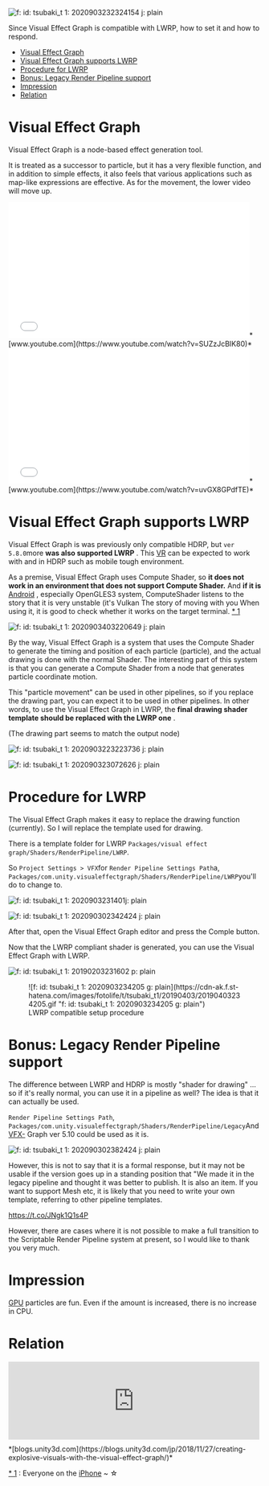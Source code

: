 ![f: id: tsubaki_t 1: 2020903232324154 j: plain](https://cdn-ak.f.st-hatena.com/images/fotolife/t/tsubaki_t1/20190403/20190403232154.jpg "f: id: tsubaki_t 1: 2020903232324154 j: plain")

Since Visual Effect Graph is compatible with LWRP, how to set it and how to respond.

-   [Visual Effect Graph](#Visual-Effect-Graph)
-   [Visual Effect Graph supports LWRP](#Visual-Effect-GraphがLWRPに対応)
-   [Procedure for LWRP](#LWRP対応の手順)
-   [Bonus: Legacy Render Pipeline support](#おまけLegacy-Render-Pipelineの対応)
-   [Impression](#感想)
-   [Relation](#関連)

Visual Effect Graph
===================

Visual Effect Graph is a node-based effect generation tool.

It is treated as a successor to particle, but it has a very flexible function, and in addition to simple effects, it also feels that various applications such as map-like expressions are effective. As for the movement, the lower video will move up.

<iframe width="480" height="270" src="//www.youtube.com/embed/SUZzJcBIK80?feature=oembed" frameborder="0" allow="accelerometer; autoplay; encrypted-media; gyroscope; picture-in-picture" allowfullscreen=""></iframe>*[www.youtube.com](https://www.youtube.com/watch?v=SUZzJcBIK80)*

<iframe width="480" height="270" src="//www.youtube.com/embed/uvGX8GPdfTE?feature=oembed" frameborder="0" allow="accelerometer; autoplay; encrypted-media; gyroscope; picture-in-picture" allowfullscreen=""></iframe>*[www.youtube.com](https://www.youtube.com/watch?v=uvGX8GPdfTE)*

Visual Effect Graph supports LWRP
=================================

Visual Effect Graph is was previously only compatible HDRP, but `ver 5.8.0`more **was also supported LWRP** . This [VR](http://d.hatena.ne.jp/keyword/VR) can be expected to work with and in HDRP such as mobile tough environment.

As a premise, Visual Effect Graph uses Compute Shader, so **it does not work in an environment that does not support Compute Shader.** And **if it is** [Android](http://d.hatena.ne.jp/keyword/Android) , especially OpenGLES3 system, ComputeShader listens to the story that it is very unstable (it's Vulkan The story of moving with you When using it, it is good to check whether it works on the target terminal. [* 1](#f-868ef1d4 "Everyone on the iPhone ~ ☆")

![f: id: tsubaki_t 1: 2020903403220649 j: plain](https://cdn-ak.f.st-hatena.com/images/fotolife/t/tsubaki_t1/20190403/20190403220649.jpg "f: id: tsubaki_t 1: 2020903403220649 j: plain")

By the way, Visual Effect Graph is a system that uses the Compute Shader to generate the timing and position of each particle (particle), and the actual drawing is done with the normal Shader. The interesting part of this system is that you can generate a Compute Shader from a node that generates particle coordinate motion.

This "particle movement" can be used in other pipelines, so if you replace the drawing part, you can expect it to be used in other pipelines. In other words, to use the Visual Effect Graph in LWRP, the **final drawing shader template should be replaced with the LWRP one** .

(The drawing part seems to match the output node)

![f: id: tsubaki_t 1: 2020903223223736 j: plain](https://cdn-ak.f.st-hatena.com/images/fotolife/t/tsubaki_t1/20190403/20190403223736.jpg "f: id: tsubaki_t 1: 2020903223223736 j: plain")

![f: id: tsubaki_t 1: 202090323072626 j: plain](https://cdn-ak.f.st-hatena.com/images/fotolife/t/tsubaki_t1/20190403/20190403230726.jpg "f: id: tsubaki_t 1: 202090323072626 j: plain")

Procedure for LWRP
==================

The Visual Effect Graph makes it easy to replace the drawing function (currently). So I will replace the template used for drawing.

There is a template folder for LWRP `Packages/visual effect graph/Shaders/RenderPipeline/LWRP`.

So `Project Settings > VFX`for `Render Pipeline Settings Path`a, `Packages/com.unity.visualeffectgraph/Shaders/RenderPipeline/LWRP`you'll do to change to.

![f: id: tsubaki_t 1: 2020903231401j: plain](https://cdn-ak.f.st-hatena.com/images/fotolife/t/tsubaki_t1/20190403/20190403231401.jpg "f: id: tsubaki_t 1: 2020903231401j: plain")

![f: id: tsubaki_t 1: 202090302342424 j: plain](https://cdn-ak.f.st-hatena.com/images/fotolife/t/tsubaki_t1/20190403/20190403231424.jpg "f: id: tsubaki_t 1: 202090302342424 j: plain")

After that, open the Visual Effect Graph editor and press the Comple button.

Now that the LWRP compliant shader is generated, you can use the Visual Effect Graph with LWRP.

![f: id: tsubaki_t 1: 20190203231602 p: plain](https://cdn-ak.f.st-hatena.com/images/fotolife/t/tsubaki_t1/20190403/20190403231602.png "f: id: tsubaki_t 1: 20190203231602 p: plain")

<figure class="figure-image figure-image-fotolife" title="LWRP compatible setup procedure">![f: id: tsubaki_t 1: 2020903234205 g: plain](https://cdn-ak.f.st-hatena.com/images/fotolife/t/tsubaki_t1/20190403/20190403234205.gif "f: id: tsubaki_t 1: 2020903234205 g: plain")

<figcaption>LWRP compatible setup procedure</figcaption>

</figure>

Bonus: Legacy Render Pipeline support
=====================================

The difference between LWRP and HDRP is mostly "shader for drawing" ... so if it's really normal, you can use it in a pipeline as well? The idea is that it can actually be used.

`Render Pipeline Settings Path`, `Packages/com.unity.visualeffectgraph/Shaders/RenderPipeline/Legacy`And [VFX-](http://d.hatena.ne.jp/keyword/VFX) Graph ver 5.10 could be used as it is.

![f: id: tsubaki_t 1: 202090302382424 j: plain](https://cdn-ak.f.st-hatena.com/images/fotolife/t/tsubaki_t1/20190403/20190403231824.jpg "f: id: tsubaki_t 1: 202090302382424 j: plain")

However, this is not to say that it is a formal response, but it may not be usable if the version goes up in a standing position that "We made it in the legacy pipeline and thought it was better to publish. It is also an item. If you want to support Mesh etc, it is likely that you need to write your own template, referring to other pipeline templates.

<https://t.co/JNgk1Q1s4P>

However, there are cases where it is not possible to make a full transition to the Scriptable Render Pipeline system at present, so I would like to thank you very much.

Impression
==========

[GPU](http://d.hatena.ne.jp/keyword/GPU) particles are fun. Even if the amount is increased, there is no increase in CPU.

Relation
========

<iframe src="https://hatenablog-parts.com/embed?url=https%3A%2F%2Fblogs.unity3d.com%2Fjp%2F2018%2F11%2F27%2Fcreating-explosive-visuals-with-the-visual-effect-graph%2F" title="Creating Explosive Effects Using the Visual Effect Graph-Unity Blog" class="embed-card embed-webcard" scrolling="no" frameborder="0" style="display: block; width: 100%; height: 155px; max-width: 500px; margin: 10px 0px;"></iframe>*[blogs.unity3d.com](https://blogs.unity3d.com/jp/2018/11/27/creating-explosive-visuals-with-the-visual-effect-graph/)*

[* 1](#fn-868ef1d4) : Everyone on the [iPhone](http://d.hatena.ne.jp/keyword/iPhone) ~ ☆